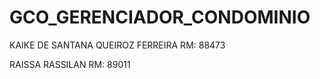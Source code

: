 # GCO_GERENCIADOR_CONDOMINIO
KAIKE DE SANTANA QUEIROZ FERREIRA
RM: 88473


RAISSA RASSILAN
RM: 89011

